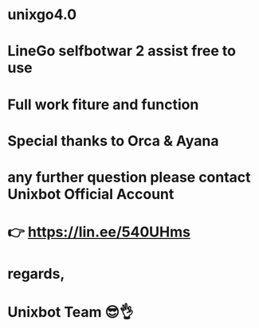 # unixgo4.0
# LineGo selfbotwar 2 assist free to use
# Full work fiture and function
# Special thanks to Orca & Ayana
# any further question please contact Unixbot Official Account
# 👉 https://lin.ee/540UHms
#
#
# regards, 
# Unixbot Team 😎👌

